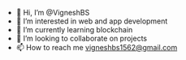 - 👋 Hi, I’m @VigneshBS
- 👀 I’m interested in web and app development
- 🌱 I’m currently learning blockchain
- 💞️ I’m looking to collaborate on projects
- 📫 How to reach me vigneshbs1562@gmail.com

<!---
VigneshBS/VigneshBS is a ✨ special ✨ repository because its `README.md` (this file) appears on your GitHub profile.
You can click the Preview link to take a look at your changes.
--->
